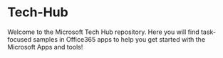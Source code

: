 # Tech-Hub
Welcome to the Microsoft Tech Hub repository. Here you will find task-focused samples in Office365 apps to help you get started with the Microsoft Apps and tools!
